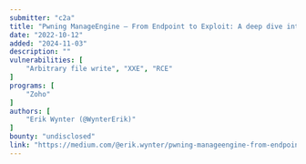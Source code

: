 ```yaml
---
submitter: "c2a"
title: "Pwning ManageEngine — From Endpoint to Exploit: A deep dive into CVE-2021–42847"
date: "2022-10-12"
added: "2024-11-03"
description: ""
vulnerabilities: [
    "Arbitrary file write", "XXE", "RCE"
]
programs: [
    "Zoho"
]
authors: [
    "Erik Wynter (@WynterErik)"
]
bounty: "undisclosed"
link: "https://medium.com/@erik.wynter/pwning-manageengine-from-endpoint-to-exploit-bc5793836fd"
---
```




